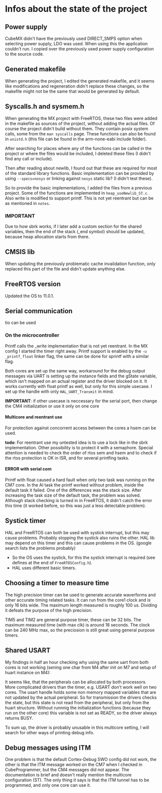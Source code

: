 # Infos about the state of the project

## Power supply

CubeMX didn't have the previously used DIRECT_SMPS option when selecting power supply, LDO was used. When using this the application couldn't run. I copied over the previously used power supply configuration to the source code.

## Generated makefile

When generating the project, I edited the generated makefile, and it seems like modifications and regeneration didn't replace these changes, so the makefile might not be the same that would be generated by default.

## Syscalls.h and sysmem.h

When generating the MX project with FreeRTOS, these two files were added in the makefile as sources of the project, without adding the actual files. Of course the project didn't build without them. They contain posix system calls, some from the `man syscalls` page. These functions can also be found in `unistd.h` (this file can be found in the arm-none-eabi include folder).

After searching for places where any of the functions can be called in the project or where the files would be included, I deleted these files (I didn't find any call or include).

Then after reading about newlib, I found out that these are required for most of the standard library functions. Basic implementation can be provided by using `--specs=nosys` or linking against `nosys` static lib? (I didn't test these).

So to provide the basic implementations, I added the files from a previous project. Some of the functions are implemented in `heap_useNewlib_ST.c`. Also write is modified to support printf. This is not yet reentrant but can be as mentioned in `notes`.

### IMPORTANT

Due to how sbrk works, if I later add a custom section for the shared variables, then the end of the stack (_end symbol) should be updated, because heap allocation starts from there.

## CMSIS lib

When updating the previously problematic cache invalidation function, only replaced this part of the file and didn't update anything else.

## FreeRTOS version

Updated the OS to 11.0.1.

## Serial communication

tio can be used

### On the microcontroller

Printf calls the _write implementation that is not yet reentrant. In the MX config I started the timer right away. Printf support is enabled by the `-u _printf_float` linker flag, the same can be done for sprintf with a similar flag.

Both cores are set up the same way, workaround for the debug output messages via UART is setting up the instance fields and the gState variable, which isn't mapped on an actual register and the driver blocked on it. It works currently with float printf as well, but only for this simple usecase. I set up the handle with only `HAL_UART_Transmit` in mind.

__IMPORTANT__: if other usecase is neccessary for the serial port, then change the CM4 initialization or use it only on one core

#### Multicore and reentrant use

For protection against concorrent access between the cores a hsem can be used.

__todo__: For reentrant use my untested idea is to use a lock like in the sbrk implementation. Other possibility is to protect it with a semaphore. Special attention is needed to check the order of rtos sem and hsem and to check if the rtos protection is OK in ISR, and for several printfing tasks.

#### __ERROR__ with serial com

Printf with float caused a hard fault when only two task was running on the CM7 core. In the AI task the printf worked without problem, inside the default task it failed. One of the differences was the stack size. After increasing the task size of the default task, the problem was solved. Although stack checking is turned in in FreeRTOS, it didn't catch the error this time (it worked before, so this was just a less detectable problem).

## Systick timer

HAL and FreeRTOS can both be used with systick interrupt, but this may cause problems. Probably stopping the systick also ruins the other. HAL lib may depend on this timer and this can cause problems in the OS. (google search lists the problems probably)

* So the OS uses the systick, for this the systick interrupt is required (see defines at the end of `FreeRTOSConfig.h`).
* HAL uses different basic timers.

## Choosing a timer to measure time

The high precision timer can be used to generate accurate waverforms and other accurate timing related tasks. It can run from the core1 clock and is only 16 bits wide. The maximum length measured is roughly 100 us. Dividing it defeats the purpose of the high precision.

TIM5 and TIM2 are general purpose timer, these can be 32 bits. The maximum measured time (with max clk) is around 18 seconds. The clock can be 240 MHz max, so the preciosion is still great using general purpose timers.

## Shared USART

My findings in half an hour checking why using the same uart from both cores is not working (sening one char from M4 after init on M7 and setup of huart instance on M4):

It seems like, that the peripherals can be allocated by both processors. More complicated drivers than the timer, e.g. USART don't work well on two cores. The usart handle holds some non memory mapped variables that are not updated by the actual peripheral. So for transmission the drivers checks the state, but this state is not read from the peripheral, but only from the huart structure. Without runnnig the initialization functions (because they run on the other core) this variable is not set as READY, so the driver always returns BUSY.

To sum up, the driver is probably unusable in this multicore setting, I will search for other ways of printing debug info.

## Debug messages using ITM

One problem is that the default Cortex-Debug SWO config did not work, the other is that the ITM message worked on the CM7 when I checked in CubeProgrammer, but the CM4 messages did not appear. The documentation is brief and doesn't really mention the multicore configuration (ST). The only thing it says is that the ITM tunnel has to be programmed, and only one core can use it.
